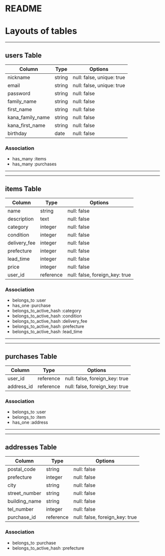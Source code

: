 # README

# Layouts of tables
---------------------------------------
## users Table
|Column            |Type  |Options                  |
|------------------|------|-------------------------|
|nickname          |string|null: false, unique: true|
|email             |string|null: false, unique: true|
|password          |string|null: false              |
|family_name       |string|null: false              |
|first_name        |string|null: false              |
|kana_family_name  |string|null: false              |
|kana_first_name   |string|null: false              |
|birthday          |date  |null: false              |

### Association
* has_many :items
* has_many :purchases
---------------------------------------
---------------------------------------
## items Table
|Column      |Type     |Options                       |
|------------|---------|------------------------------|
|name        |string   |null: false                   |
|description |text     |null: false                   |
|category    |integer  |null: false                   |
|condition   |integer  |null: false                   |
|delivery_fee|integer  |null: false                   |
|prefecture  |integer  |null: false                   |
|lead_time   |integer  |null: false                   |
|price       |integer  |null: false                   |
|user_id     |reference|null: false, foreign_key: true|

### Association
* belongs_to :user
* has_one :purchase
* belongs_to_active_hash :category
* belongs_to_active_hash :condition
* belongs_to_active_hash :delivery_fee
* belongs_to_active_hash :prefecture
* belongs_to_active_hash :lead_time
---------------------------------------
---------------------------------------
## purchases Table
|Column    |Type     |Options                       |
|----------|---------|------------------------------|
|user_id   |reference|null: false, foreign_key: true|
|address_id|reference|null: false, foreign_key: true|

### Association
* belongs_to :user
* belongs_to :item
* has_one :address
---------------------------------------
---------------------------------------
## addresses Table
|Column       |Type     |Options                       |
|-------------|---------|------------------------------|
|postal_code  |string   |null: false                   |
|prefecture   |integer  |null: false                   |
|city         |string   |null: false                   |
|street_number|string   |null: false                   |
|building_name|string   |null: false                   |
|tel_number   |integer  |null: false                   |
|purchase_id  |reference|null: false, foreign_key: true|

### Association
* belongs_to :purchase
* belongs_to_active_hash :prefecture